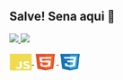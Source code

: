 ## Salve! Sena aqui 👋

<div>
  <a href="https://github.com/JSeena">
  <img height="180em" src="https://github-readme-stats.vercel.app/api?username=JSeena&show_icons=true&theme=dracula&include_all_commits=true&count_private=true"/>
  <img height="180em" src="https://github-readme-stats.vercel.app/api/top-langs/?username=JSeena&layout=compact&langs_count=7&theme=dracula"/>
</div>
<div style="display: inline_block"><br>
  <img align="center" alt="Sena-Js" height="30" width="40" src="https://raw.githubusercontent.com/devicons/devicon/master/icons/javascript/javascript-plain.svg">
  <img align="center" alt="Sena-HTML" height="30" width="40" src="https://raw.githubusercontent.com/devicons/devicon/master/icons/html5/html5-original.svg">
  <img align="center" alt="Sena-CSS" height="30" width="40" src="https://raw.githubusercontent.com/devicons/devicon/master/icons/css3/css3-original.svg">
</div>

##
